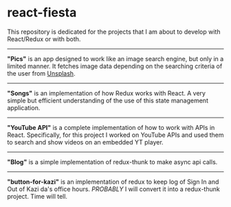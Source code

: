 # react-fiesta

This repository is dedicated for the projects that I am about to develop with React/Redux or with both.

***********************

<b>"Pics"</b> is an app designed to work like an image search engine, but only in a limited manner. It fetches image data depending on the searching criteria of the user from <a href="https://www.unsplash.com">Unsplash</a>.

***********************

<b>"Songs"</b> is an implementation of how Redux works with React. A very simple but efficient understanding of the use of this state management application.

***********************

<b>"YouTube API"</b> is a complete implementation of how to work with APIs in React. Specifically, for this project I worked on YouTube APIs and used them to search and show videos on an embedded YT player.

***********************

<b>"Blog"</b> is a simple implementation of redux-thunk to make async api calls.

***********************

<b>"button-for-kazi"</b> is an implementation of redux to keep log of Sign In and Out of Kazi da's office hours. <i>PROBABLY</i> I will convert it into a redux-thunk project. Time will tell.
